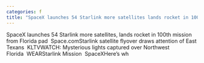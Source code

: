 ```yaml
---
categories: f
title: "SpaceX launches 54 Starlink more satellites lands rocket in 100th mission from Florida pad  Spacecom"
---
```

SpaceX launches 54 Starlink more satellites, lands rocket in 100th mission from Florida pad&nbsp;&nbsp;Space.comStarlink satellite flyover draws attention of East Texans&nbsp;&nbsp;KLTVWATCH: Mysterious lights captured over Northwest Florida&nbsp;&nbsp;WEARStarlink Mission&nbsp;&nbsp;SpaceXHere’s wh